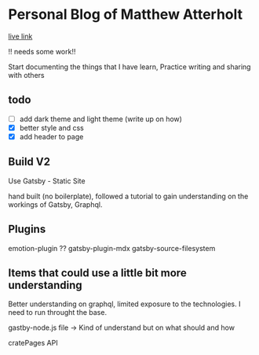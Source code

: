# Personal Blog of Matthew Atterholt
[live link](https://matterholtdevlop.netlify.app/)

!! needs some work!!

Start documenting the things that I have learn, Practice writing and sharing with others
## todo

- [ ] add dark theme and light theme (write up on how)
- [X] better style and css 
- [X] add header to page

## Build V2

Use Gatsby - Static Site 

hand built (no boilerplate), followed a tutorial to gain understanding on the workings of Gatsby, Graphql.

## Plugins

emotion-plugin ??
gatsby-plugin-mdx
gatsby-source-filesystem

## Items that could use a little bit more understanding

Better understanding on graphql, limited exposure to the technologies. I need to run throught the base. 

gastby-node.js file -> Kind of understand but on what should and how

cratePages API
